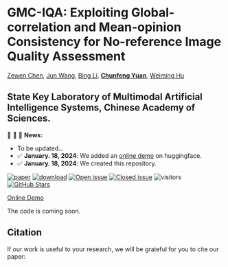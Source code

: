 # GMC-IQA: Exploiting Global-correlation and Mean-opinion Consistency for No-reference Image Quality Assessment

[Zewen Chen](https://zwchen.top/), [Jun Wang](), [Bing Li](), **[Chunfeng Yuan]()**, [Weiming Hu]()

State Key Laboratory of Multimodal Artificial Intelligence Systems, Chinese Academy of Sciences.
---

:rocket:  :rocket: :rocket: **News:**
- To be updated...
- ✅ **January. 18, 2024**: We added an [online demo](https://huggingface.co/spaces/Zevin2023/GMC-IQA) on huggingface.
- ✅ **January. 18, 2024**: We created this repository.

[![paper](https://img.shields.io/badge/arXiv-Paper-green.svg)]()
[![download](https://img.shields.io/github/downloads/chencn2020/GMC-IQA/total.svg)](https://github.com/chencn2020/GMC-IQA/releases)
[![Open issue](https://img.shields.io/github/issues/chencn2020/GMC-IQA)](https://github.com/chencn2020/GMC-IQA/issues)
[![Closed issue](https://img.shields.io/github/issues-closed/chencn2020/GMC-IQA)](https://github.com/chencn2020/GMC-IQA/issues)
![visitors](https://visitor-badge.glitch.me/badge?page_id=chencn2020/GMC-IQA)
[![GitHub Stars](https://img.shields.io/github/stars/chencn2020/GMC-IQA?style=social)](https://github.com/chencn2020/GMC-IQA)

[Online Demo](https://huggingface.co/spaces/Zevin2023/GMC-IQA)

The code is coming soon.

## Citation
<div id="Citation"> </div>

If our work is useful to your research, we will be grateful for you to cite our paper:
